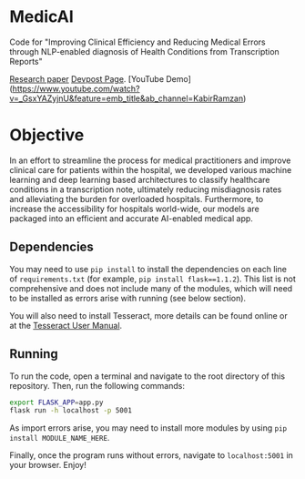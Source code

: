 # MedicAI
Code for "Improving Clinical Efficiency and Reducing Medical Errors through NLP-enabled diagnosis of Health Conditions from Transcription Reports"

[Research paper](https://github.com/CMEONE/MedicAI/blob/main/static/paper.pdf) 
[Devpost Page](https://devpost.com/software/medicai-r2hsvu).
[YouTube Demo] (https://www.youtube.com/watch?v=_GsxYAZyjnU&feature=emb_title&ab_channel=KabirRamzan)

# Objective

In an effort to streamline the process for medical practitioners and improve clinical care for patients within the hospital, we developed various machine learning and deep learning based architectures to classify healthcare conditions in a transcription note, ultimately reducing misdiagnosis rates and alleviating the burden for overloaded hospitals. Furthermore, to increase the accessibility for hospitals world-wide, our models are packaged into an efficient and accurate AI-enabled medical app.

## Dependencies
You may need to use `pip install` to install the dependencies on each line of `requirements.txt` (for example, `pip install flask==1.1.2`). This list is not comprehensive and does not include many of the modules, which will need to be installed as errors arise with running (see below section).

You will also need to install Tesseract, more details can be found online or at the [Tesseract User Manual](https://github.com/tesseract-ocr/tessdoc).

## Running
To run the code, open a terminal and navigate to the root directory of this repository. Then, run the following commands:
```bash
export FLASK_APP=app.py
flask run -h localhost -p 5001
```

As import errors arise, you may need to install more modules by using `pip install MODULE_NAME_HERE`.

Finally, once the program runs without errors, navigate to `localhost:5001` in your browser. Enjoy!
